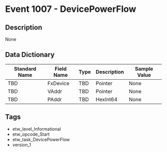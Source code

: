 # Event 1007 - DevicePowerFlow

## Description
None

## Data Dictionary
|Standard Name|Field Name|Type|Description|Sample Value|
|---|---|---|---|---|
|TBD|FxDevice|TBD|Pointer|None|None|
|TBD|VAddr|TBD|Pointer|None|None|
|TBD|PAddr|TBD|HexInt64|None|None|

## Tags
* etw_level_Informational
* etw_opcode_Start
* etw_task_DevicePowerFlow
* version_1